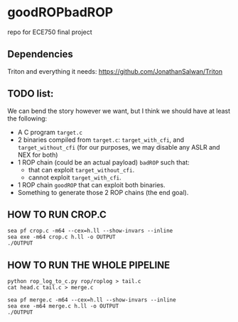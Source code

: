 # goodROPbadROP
repo for ECE750 final project

## Dependencies
Triton and everything it needs: https://github.com/JonathanSalwan/Triton

## TODO list:
We can bend the story however we want, but I think we should have at least the following:
- A C program ```target.c```
- 2 binaries compiled from ```target.c```: ```target_with_cfi```, and ```target_without_cfi```
(for our purposes, we may disable any ASLR and NEX for both)
- 1 ROP chain (could be an actual payload) ```badROP``` such that:
    - that can exploit ```target_without_cfi```.
    - cannot exploit ```target_with_cfi```.
- 1 ROP chain ```goodROP``` that can exploit both binaries.
- Something to generate those 2 ROP chains (the end goal).

## HOW TO RUN CROP.C

```
sea pf crop.c -m64 --cex=h.ll --show-invars --inline
sea exe -m64 crop.c h.ll -o OUTPUT
./OUTPUT
```
## HOW TO RUN THE WHOLE PIPELINE
```
python rop_log_to_c.py rop/roplog > tail.c
cat head.c tail.c > merge.c

sea pf merge.c -m64 --cex=h.ll --show-invars --inline
sea exe -m64 merge.c h.ll -o OUTPUT
./OUTPUT
```


